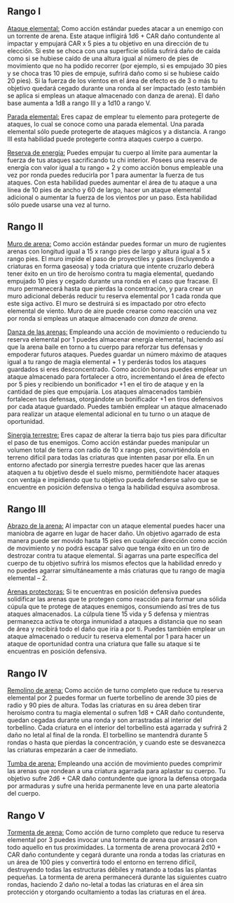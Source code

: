 ## Rango I

<u>Ataque elemental:</u> Como acción estándar puedes atacar a un enemigo con un torrente de arena. Este ataque infligirá 1d6 + CAR daño contundente al impactar y empujará CAR x 5 pies a tu objetivo en una dirección de tu elección. Si este se choca con una superficie sólida sufrirá daño de caída como si se hubiese caído de una altura igual al número de pies de movimiento que no ha podido recorrer (por ejemplo, si es empujado 30 pies y se choca tras 10 pies de empuje, sufrirá daño como si se hubiese caído 20 pies). Si la fuerza de los vientos en el área de efecto es de 3 o más tu objetivo quedará cegado durante una ronda al ser impactado (esto también se aplica si empleas un ataque almacenado con danza de arena). El daño base aumenta a 1d8 a rango III y a 1d10 a rango V.

<u>Parada elemental:</u> Eres capaz de emplear tu elemento para protegerte de ataques, lo cual se conoce como una parada elemental. Una parada elemental sólo puede protegerte de ataques mágicos y a distancia. A rango III esta habilidad puede protegerte contra ataques cuerpo a cuerpo.

<u>Reserva de energía:</u> Puedes empujar tu cuerpo al límite para aumentar la fuerza de tus ataques sacrificando tu chi interior. Posees una reserva de energía con valor igual a tu rango + 2 y como acción bonus empleable una vez por ronda puedes reducirla por 1 para aumentar la fuerza de tus ataques. Con esta habilidad puedes aumentar el área de tu ataque a una línea de 10 pies de ancho y 60 de largo, hacer un ataque elemental adicional o aumentar la fuerza de los vientos por un paso. Esta habilidad sólo puede usarse una vez al turno.

## Rango II

<u>Muro de arena:</u> Como acción estándar puedes formar un muro de rugientes arenas con longitud igual a 15 x rango pies de largo y altura igual a 5 x rango pies. El muro impide el paso de proyectiles y gases (incluyendo a criaturas en forma gaseosa) y toda criatura que intente cruzarlo deberá tener éxito en un tiro de heroísmo contra tu magia elemental, quedando empujado 10 pies y cegado durante una ronda en el caso que fracase. El muro permanecerá hasta que pierdas la concentración, y para crear un muro adicional deberás reducir tu reserva elemental por 1 cada ronda que este siga activo. El muro se destruirá si es impactado por otro efecto elemental de viento. Muro de aire puede crearse como reacción una vez por ronda si empleas un ataque almacenado con *danza de arena*.

<u>Danza de las arenas:</u> Empleando una acción de movimiento o reduciendo tu reserva elemental por 1 puedes almacenar energía elemental, haciendo así que la arena baile en torno a tu cuerpo para reforzar tus defensas y empoderar futuros ataques. Puedes guardar un número máximo de ataques igual a tu rango de magia elemental + 1 y perderás todos los ataques guardados si eres desconcentrado. Como acción bonus puedes emplear un ataque almacenado para fortalecer a otro, incrementando el área de efecto por 5 pies y recibiendo un bonificador +1 en el tiro de ataque y en la cantidad de pies que empujaría. Los ataques almacenados también fortalecen tus defensas, otorgándote un bonificador +1 en tiros defensivos por cada ataque guardado. Puedes también emplear un ataque almacenado para realizar un ataque elemental adicional en tu turno o un ataque de oportunidad.

<u>Sinergia terrestre:</u> Eres capaz de alterar la tierra bajo tus pies para dificultar el paso de tus enemigos. Como acción estándar puedes manipular un volumen total de tierra con radio de 10 x rango pies, convirtiéndola en terreno difícil para todas las criaturas que intenten pasar por ella. En un entorno afectado por sinergia terrestre puedes hacer que las arenas ataquen a tu objetivo desde el suelo mismo, permitiéndote hacer ataques con ventaja e impidiendo que tu objetivo pueda defenderse salvo que se encuentre en posición defensiva o tenga la habilidad esquiva asombrosa.

## Rango III

<u>Abrazo de la arena:</u> Al impactar con un ataque elemental puedes hacer una maniobra de agarre en lugar de hacer daño. Un objetivo agarrado de esta manera puede ser movido hasta 15 pies en cualquier dirección como acción de movimiento y no podrá escapar salvo que tenga éxito en un tiro de destrozar contra tu ataque elemental. Si agarras una parte específica del cuerpo de tu objetivo sufrirá los mismos efectos que la habilidad enredo y no puedes agarrar simultáneamente a más criaturas que tu rango de magia elemental – 2. 

<u>Arenas protectoras:</u> Si te encuentras en posición defensiva puedes solidificar las arenas que te protegen como reacción para formar una sólida cúpula que te protege de ataques enemigos, consumiendo así tres de tus ataques almacenados. La cúlpula tiene 15 vida y 5 defensa y mientras permanezca activa te otorga inmunidad a ataques a distancia que no sean de área y recibirá todo el daño que iría a por ti. Puedes también emplear un ataque almacenado o reducir tu reserva elemental por 1 para hacer un ataque de oportunidad contra una criatura que falle su ataque si te encuentras en posición defensiva.

## Rango IV

<u>Remolino de arena:</u> Como acción de turno completo que reduce tu reserva elemental por 2 puedes formar un fuerte torbellino de arende 30 pies de radio y 90 pies de altura. Todas las criaturas en su área deben tirar heroísmo contra tu magia elemental o sufren 1d8 + CAR daño contundente, quedan cegadas durante una ronda y son arrastradas al interior del torbellino. Cada criatura en el interior del torbellino está agarrada y sufrirá 2 daño no letal al final de la ronda. El torbellino se mantendrá durante 5 rondas o hasta que pierdas la concentración, y cuando este se desvanezca las criaturas empezarán a caer de inmediato.

<u>Tumba de arena:</u> Empleando una acción de movimiento puedes comprimir las arenas que rondean a una criatura agarrada para aplastar su cuerpo. Tu objetivo sufre 2d6 + CAR daño contundente que ignora la defensa otorgada por armaduras y sufre una herida permanente leve en una parte aleatoria del cuerpo. 

## Rango V

<u>Tormenta de arena:</u> Como acción de turno completo que reduce tu reserva elemental por 3 puedes invocar una tormenta de arena que arrasará con todo aquello en tus proximidades. La tormenta de arena provocará 2d10 + CAR daño contundente y cegará durante una ronda a todas las criaturas en un área de 100 pies y convertirá todo el entorno en terreno difícil, destruyendo todas las estructuras débiles y matando a todas las plantas pequeñas. La tormenta de arena permanecerá durante las siguientes cuatro rondas, haciendo 2 daño no-letal a todas las criaturas en el área sin protección y otorgando ocultamiento a todas las criaturas en el área.

